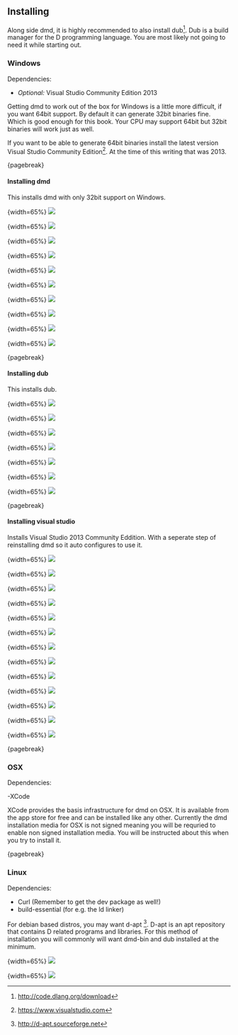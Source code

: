 ## Installing
Along side dmd, it is highly recommended to also install dub[^dubDownload]. Dub is a build manager for the D programming language. You are most likely not going to need it while starting out.

### Windows
Dependencies:

- *Optional:* Visual Studio Community Edition 2013

Getting dmd to work out of the box for Windows is a little more difficult, if you want 64bit support. By default it can generate 32bit binaries fine. Which is good enough for this book. Your CPU may support 64bit but 32bit binaries will work just as well.

If you want to be able to generate 64bit binaries install the latest version Visual Studio Community Edition[^VisualStudioDownloads]. At the time of this writing that was 2013.

{pagebreak}

#### Installing dmd
This installs dmd with only 32bit support on Windows.

{width=65%}
![](images/gettingStarted/windows/1.png)

{width=65%}
![](images/gettingStarted/windows/2.png)

{width=65%}
![](images/gettingStarted/windows/3.png)

{width=65%}
![](images/gettingStarted/windows/4.png)

{width=65%}
![](images/gettingStarted/windows/5.png)

{width=65%}
![](images/gettingStarted/windows/6.png)

{width=65%}
![](images/gettingStarted/windows/7.png)

{width=65%}
![](images/gettingStarted/windows/8.png)

{width=65%}
![](images/gettingStarted/windows/9.png)

{width=65%}
![](images/gettingStarted/windows/10.png)

{pagebreak}

#### Installing dub
This installs dub.

{width=65%}
![](images/gettingStarted/windows/dub-1.png)

{width=65%}
![](images/gettingStarted/windows/dub-2.png)

{width=65%}
![](images/gettingStarted/windows/dub-3.png)

{width=65%}
![](images/gettingStarted/windows/dub-4.png)

{width=65%}
![](images/gettingStarted/windows/dub-5.png)

{width=65%}
![](images/gettingStarted/windows/dub-6.png)

{width=65%}
![](images/gettingStarted/windows/dub-7.png)

{pagebreak}

#### Installing visual studio
Installs Visual Studio 2013 Community Eddition. With a seperate step of reinstalling dmd so it auto configures to use it.

{width=65%}
![](images/gettingStarted/windows/vs-1.png)

{width=65%}
![](images/gettingStarted/windows/vs-2.png)

{width=65%}
![](images/gettingStarted/windows/vs-3.png)

{width=65%}
![](images/gettingStarted/windows/vs-4.png)

{width=65%}
![](images/gettingStarted/windows/vs-5.png)

{width=65%}
![](images/gettingStarted/windows/vs-6.png)

{width=65%}
![](images/gettingStarted/windows/vs-7.png)

{width=65%}
![](images/gettingStarted/windows/vd-1.png)

{width=65%}
![](images/gettingStarted/windows/vd-2.png)

{width=65%}
![](images/gettingStarted/windows/vd-3.png)

{width=65%}
![](images/gettingStarted/windows/vd-4.png)

{width=65%}
![](images/gettingStarted/windows/vd-5.png)

{width=65%}
![](images/gettingStarted/windows/vd-6.png)

{pagebreak}

### OSX
Dependencies:

-XCode

XCode provides the basis infrastructure for dmd on OSX. It is available from the app store for free and can be installed like any other.
Currently the dmd installation media for OSX is not signed meaning you will be requried to enable non signed installation media. You will be instructed about this when you try to install it.

{pagebreak}

### Linux
Dependencies:

- Curl (Remember to get the dev package as well!)
- build-essential (for e.g. the ld linker)

For debian based distros, you may want d-apt [^DaptRepo]. D-apt is an apt repository that contains D related programs and libraries. For this method of installation you will commonly will want dmd-bin and dub installed at the minimum.

{width=65%}
![](images/gettingStarted/ubuntu/1.png)

{width=65%}
![](images/gettingStarted/ubuntu/2.png)


[^DaptRepo]: http://d-apt.sourceforge.net
[^dubDownload]: http://code.dlang.org/download
[^VisualStudioDownloads]: https://www.visualstudio.com